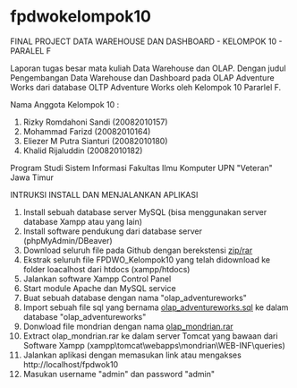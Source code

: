 # fpdwokelompok10
FINAL PROJECT DATA WAREHOUSE DAN DASHBOARD - KELOMPOK 10 - PARALEL F


Laporan tugas besar mata kuliah Data Warehouse dan OLAP. Dengan judul Pengembangan Data Warehouse dan Dashboard pada OLAP Adventure Works dari database OLTP Adventure Works oleh Kelompok 10 Pararlel F.

Nama Anggota Kelompok 10 :
1. Rizky Romdahoni Sandi (20082010157)
2. Mohammad Farizd (20082010164)
3. Eliezer M Putra Sianturi (20082010180)
4. Khalid Rijaluddin (20082010182)

Program Studi Sistem Informasi
Fakultas Ilmu Komputer
UPN "Veteran" Jawa Timur


INTRUKSI INSTALL DAN MENJALANKAN APLIKASI

1. Install sebuah database server MySQL (bisa menggunakan server database Xampp atau yang lain)
2. Install software pendukung dari database server (phpMyAdmin/DBeaver)
3. Download seluruh file pada Github dengan berekstensi <a href="https://drive.google.com/file/d/16V3-_mNV6hVaCIzGtLBIhOFq31T-gmKT/view?usp=sharing">zip/rar</a>
4. Ekstrak seluruh file FPDWO_Kelompok10 yang telah didownload ke folder loacalhost dari htdocs (xampp/htdocs)
5. Jalankan software Xampp Control Panel
6. Start module Apache dan MySQL service
7. Buat sebuah database dengan nama "olap_adventureworks"
8. Import sebuah file sql yang bernama <a href="https://drive.google.com/file/d/1ftGY3KgxrQwM5I3NSRkjE1N0OEFSjkuY/view?usp=sharing">olap_adventureworks.sql</a> ke dalam database "olap_adventureworks"
9. Donwload file mondrian dengan nama <a href="https://drive.google.com/file/d/164kjIeSd0eYgEsn-2Q_iOiU9c1bOxL5w/view?usp=sharing">olap_mondrian.rar</a>
10. Extract olap_mondrian.rar ke dalam server Tomcat yang bawaan dari Software Xampp (xampp\tomcat\webapps\mondrian\WEB-INF\queries)
11. Jalankan aplikasi dengan memasukan link atau mengakses http://localhost/fpdwok10
12. Masukan username "admin" dan password "admin"
